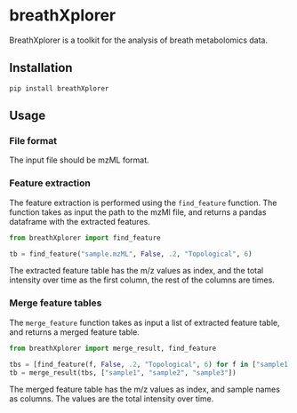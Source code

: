 # breathXplorer

BreathXplorer is a toolkit for the analysis of breath metabolomics data. 

## Installation

`pip install breathXplorer`

## Usage

### File format
The input file should be mzML format.

### Feature extraction
The feature extraction is performed using the `find_feature` function. The function takes as input the path to the mzMl file,
and returns a pandas dataframe with the extracted features.

```python
from breathXplorer import find_feature

tb = find_feature("sample.mzML", False, .2, "Topological", 6)
```

The extracted feature table has the m/z values as index, and the total intensity over time as the first column,
the rest of the columns are times.

### Merge feature tables
The `merge_feature` function takes as input a list of extracted feature table, and returns a merged feature table.

```python
from breathXplorer import merge_result, find_feature

tbs = [find_feature(f, False, .2, "Topological", 6) for f in ["sample1.mzML", "sample2.mzML", "sample3.mzML"]]
tb = merge_result(tbs, ["sample1", "sample2", "sample3"])
```

The merged feature table has the m/z values as index, and sample names as columns. The values are the total intensity over time.